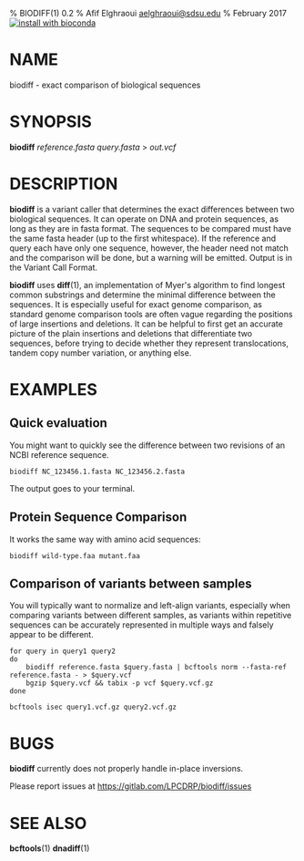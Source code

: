 % BIODIFF(1) 0.2
% Afif Elghraoui <aelghraoui@sdsu.edu>
% February 2017
[![install with bioconda](https://img.shields.io/badge/install%20with-bioconda-brightgreen.svg?style=flat-square)](http://bioconda.github.io/recipes/biodiff/README.html)

# NAME

biodiff - exact comparison of biological sequences

# SYNOPSIS

**biodiff** *reference.fasta* *query.fasta* > *out.vcf*

# DESCRIPTION

**biodiff** is a variant caller that determines the exact differences between two biological sequences.
It can operate on DNA and protein sequences, as long as they are in fasta format.
The sequences to be compared must have the same fasta header (up to the first whitespace).
If the reference and query each have only one sequence, however, the header need not match and the comparison will be done, but a warning will be emitted.
Output is in the Variant Call Format.

**biodiff** uses **diff**(1), an implementation of Myer's algorithm to find longest common substrings and determine the minimal difference between the sequences.
It is especially useful for exact genome comparison, as standard genome comparison tools are often vague regarding the positions of large insertions and deletions.
It can be helpful to first get an accurate picture of the plain insertions and deletions that differentiate two sequences, before trying to decide whether they represent translocations, tandem copy number variation, or anything else.

# EXAMPLES

## Quick evaluation
You might want to quickly see the difference between two revisions of an NCBI reference sequence.

~~~
biodiff NC_123456.1.fasta NC_123456.2.fasta
~~~

The output goes to your terminal.

## Protein Sequence Comparison

It works the same way with amino acid sequences:

~~~
biodiff wild-type.faa mutant.faa
~~~

## Comparison of variants between samples
You will typically want to normalize and left-align variants, especially when comparing variants between different samples, as variants within repetitive sequences can be accurately represented in multiple ways and falsely appear to be different.

~~~
for query in query1 query2
do
	biodiff reference.fasta $query.fasta | bcftools norm --fasta-ref reference.fasta - > $query.vcf
	bgzip $query.vcf && tabix -p vcf $query.vcf.gz
done

bcftools isec query1.vcf.gz query2.vcf.gz
~~~

# BUGS

**biodiff** currently does not properly handle in-place inversions.

Please report issues at
https://gitlab.com/LPCDRP/biodiff/issues

# SEE ALSO

**bcftools**(1)
**dnadiff**(1)
